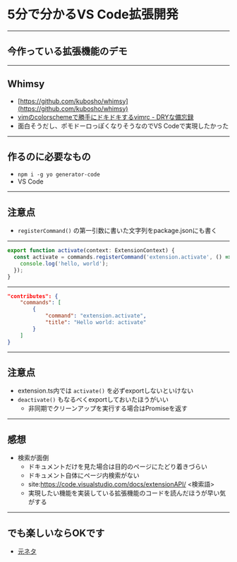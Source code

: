 <!--top-->
# 5分で分かるVS Code拡張開発

-----
## 今作っている拡張機能のデモ

-----
## Whimsy

- [https://github.com/kubosho/whimsy](https://github.com/kubosho/whimsy)
- [vimのcolorschemeで勝手にドキドキするvimrc \- DRYな備忘録](http://otiai10.hatenablog.com/entry/2017/05/11/134057)
- 面白そうだし、ポモドーロっぽくなりそうなのでVS Codeで実現したかった

-----
## 作るのに必要なもの

- `npm i -g yo generator-code`
- VS Code

-----
## 注意点

- `registerCommand()` の第一引数に書いた文字列をpackage.jsonにも書く

-----
<!--code-->
```javascript
export function activate(context: ExtensionContext) {
  const activate = commands.registerCommand('extension.activate', () => {
    console.log('hello, world');
  });
}
```

-----
<!--code-->
```json
"contributes": {
    "commands": [
        {
            "command": "extension.activate",
            "title": "Hello world: activate"
        }
    ]
}
```

-----
## 注意点

- extension.ts内では `activate()` を必ずexportしないといけない
- `deactivate()` もなるべくexportしておいたほうがいい
  - 非同期でクリーンアップを実行する場合はPromiseを返す

-----
## 感想

- 検索が面倒
  - ドキュメントだけを見た場合は目的のページにたどり着きづらい
  - ドキュメント自体にページ内検索がない
  - site:https://code.visualstudio.com/docs/extensionAPI/ <検索語>
  - 実現したい機能を実装している拡張機能のコードを読んだほうが早い気がする

-----
## でも楽しいならOKです

- [元ネタ](http://dic.nicovideo.jp/a/%E3%81%A7%E3%82%82%E5%B9%B8%E3%81%9B%E3%81%AA%E3%82%89ok%E3%81%A7%E3%81%99)

